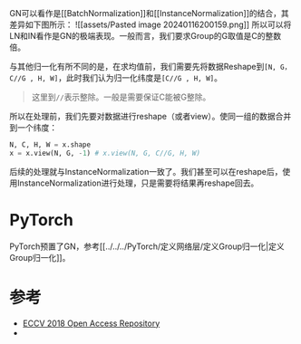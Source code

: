 GN可以看作是[[BatchNormalization]]和[[InstanceNormalization]]的结合，其差异如下图所示：
![[assets/Pasted image 20240116200159.png]]
所以可以将LN和IN看作是GN的极端表现。一般而言，我们要求Group的G取值是C的整数倍。

与其他归一化有所不同的是，在求均值前，我们需要先将数据Reshape到`[N, G，C//G , H, W]`，此时我们认为归一化纬度是`[C//G , H, W]`。

> 这里到`//`表示整除。一般是需要保证C能被G整除。

所以在处理前，我们先要对数据进行reshape（或者view）。使同一组的数据合并到一个纬度：
```python
N, C, H, W = x.shape
x = x.view(N, G, -1) # x.view(N, G, C//G, H, W)
```
后续的处理就与InstanceNormalization一致了。我们甚至可以在reshape后，使用InstanceNormalization进行处理，只是需要将结果再reshape回去。

# PyTorch
PyTorch预置了GN，参考[[../../../PyTorch/定义网络层/定义Group归一化|定义Group归一化]]。

# 参考
- [ECCV 2018 Open Access Repository](https://openaccess.thecvf.com/content_ECCV_2018/html/Yuxin_Wu_Group_Normalization_ECCV_2018_paper.html)
- 